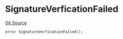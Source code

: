 # SignatureVerficationFailed

[Git Source](https://github.com/Eoracle/target-contracts/blob/836becbe8b5ae010bb5578a508ed70676be90884/src/interfaces/Errors.sol)

```solidity
error SignatureVerficationFailed();
```
